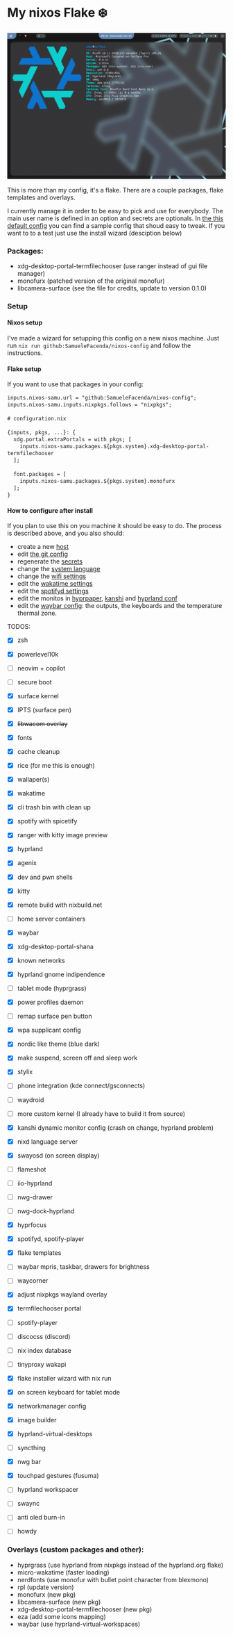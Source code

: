 # My nixos Flake :snowflake:

<!-- 
to count the lines that I've written
find ./ "" -type f 2>/dev/null -not -path '*/.*' | grep -v -E ".git|.png|.age|.jpg|.pem|.lock|.zsh|.py|.conf" | xargs cat | wc -l 
-->

![hyprland screenshot](assets/screenshot1.png)

This is more than my config, it's a flake. There are a couple packages, flake templates and overlays.

I currently manage it in order to be easy to pick and use for everybody. The main user name is defined in an option
and secrets are optionals. In [the this default config](host/genericLinux/default.nix) you can 
find a sample config that shoud easy to tweak. 
If you want to to a test just use the install wizard (desciption below)


### Packages:
- xdg-desktop-portal-termfilechooser (use ranger instead of gui file manager)
- monofurx (patched version of the original monofur)
- libcamera-surface (see the file for credits, update to version 0.1.0)


### Setup

#### Nixos setup

I've made a wizard for setupping this config on a new nixos machine.
Just run `nix run github:SamueleFacenda/nixos-config` and follow the instructions.

#### Flake setup

If you want to use that packages in your config:
```
inputs.nixos-samu.url = "github:SamueleFacenda/nixos-config";
inputs.nixos-samu.inputs.nixpkgs.follows = "nixpkgs";

# configuration.nix

{inputs, pkgs, ...}: {
  xdg.portal.extraPortals = with pkgs; [
    inputs.nixos-samu.packages.${pkgs.system}.xdg-desktop-portal-termfilechooser
  ];
  
  font.packages = [
    inputs.nixos-samu.packages.${pkgs.system}.monofurx
  ];
}

```

#### How to configure after install

If you plan to use this on you machine it should be easy to do.
The process is described above, and you also should:
- create a new [host](host/genericLinux/default.nix)
- edit [the git config](home/programs/git)
- regenerate the [secrets](secrets/README.md)
- change the [system language](modules/system.nix)
- change the [wifi settings](modules/network.nix)
- edit the [wakatime settings](home/programs/wakatime.nix)
- edit the [spotifyd settings](home/programs/spotify.nix)
- edit the monitos in [hyprpaper](home/hyprland/hyprpaper.nix),
[kanshi](home/hyprland/kanshi.nix) and [hyprland conf](home/hyprland/settings.nix)
- edit the [waybar config](home/hyprland/waybar/settings.nix): the outputs,
 the keyboards and the temperature thermal zone.


TODOS:
- [x] zsh
- [x] powerlevel10k
- [ ] neovim + copilot
- [ ] secure boot
- [x] surface kernel
- [x] IPTS (surface pen)
- [x] ~~libwacom overlay~~
- [x] fonts
- [x] cache cleanup
- [x] rice (for me this is enough)
- [x] wallaper(s)
- [x] wakatime
- [x] cli trash bin with clean up
- [x] spotify with spicetify
- [x] ranger with kitty image preview
- [x] hyprland
- [x] agenix
- [x] dev and pwn shells
- [x] kitty
- [x] remote build with nixbuild.net
- [ ] home server containers
- [x] waybar
- [x] xdg-desktop-portal-shana
- [x] known networks
- [x] hyprland gnome indipendence
- [ ] tablet mode (hyprgrass)
- [x] power profiles daemon
- [ ] remap surface pen button
- [x] wpa supplicant config
- [x] nordic like theme (blue dark)
- [x] make suspend, screen off and sleep work
- [x] stylix
- [ ] phone integration (kde connect/gsconnects)
- [ ] waydroid
- [ ] more custom kernel (I already have to build it from source)
- [x] kanshi dynamic monitor config (crash on change, hyprland problem)
- [x] nixd language server
- [x] swayosd (on screen display)
- [ ] flameshot
- [ ] iio-hyprland
- [ ] nwg-drawer
- [ ] nwg-dock-hyprland
- [x] hyprfocus
- [x] spotifyd, spotify-player
- [x] flake templates
- [ ] waybar mpris, taskbar, drawers for brightness
- [ ] waycorner
- [x] adjust nixpkgs wayland overlay
- [x] termfilechooser portal
- [ ] spotify-player
- [ ] discocss (discord)
- [ ] nix index database
- [ ] tinyproxy wakapi
- [x] flake installer wizard with nix run
- [x] on screen keyboard for tablet mode
- [x] networkmanager config
- [x] image builder
- [x] hyprland-virtual-desktops
- [ ] syncthing
- [x] nwg bar
- [x] touchpad gestures (fusuma)
- [ ] hyprland workspacer
- [ ] swaync
- [ ] anti oled burn-in
- [ ] howdy


### Overlays (custom packages and other):
- hyprgrass (use hyprland from nixpkgs instead of the hyprland.org flake)
- micro-wakatime (faster loading)
- nerdfonts (use monofur with bullet point character from blexmono)
- rpl (update version)
- monofurx (new pkg)
- libcamera-surface (new pkg)
- xdg-desktop-portal-termfilechooser (new pkg)
- eza (add some icons mapping)
- waybar (use hyprland-virtual-workspaces)
